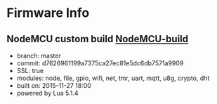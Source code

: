 # Firmware Info

## NodeMCU custom build [NodeMCU-build](http://nodemcu-build.com//)
* branch: master
* commit: d7626961199a7375ca27ec81e5dc6db7571a9909
* SSL: true
* modules: node, file, gpio, wifi, net, tmr, uart, mqtt, u8g, crypto, dht
* built on: 2015-11-27 18:00
* powered by Lua 5.1.4
